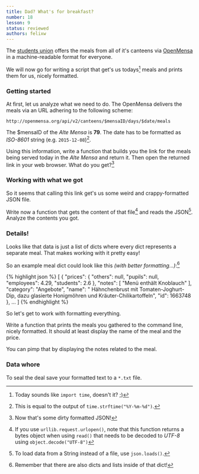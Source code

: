 ```yaml
---
title: Dad? What's for breakfast?
number: 18
lesson: 9
status: reviewed
authors: felixw
---
```


The [students union](https://studentenwerk-dresden.de) offers the meals from all of it's canteens via [OpenMensa](https://openmensa.org) in a machine-readable format for everyone.

We will now go for writing a script that get's us todays[^today] meals and prints them for us, nicely formatted.

[^today]:
    Today sounds like `import time`, doesn't it? ;)

### Getting started

At first, let us analyze  what we need to do. The OpenMensa delivers the meals via an URL adhering to the following scheme:

`http://openmensa.org/api/v2/canteens/$mensaID/days/$date/meals`

The $mensaID of the _Alte Mensa_ is __79__. The date has to be formatted as _ISO-8601_ string (e.g. `2015-12-08`)[^formatting].

[^formatting]:
    This is equal to the output of `time.strftime("%Y-%m-%d")`.

Using this information, write a function that builds you the link for the meals being served today in the _Alte Mensa_ and return it. Then open the returned link in your web browser. What do you get?[^dirty]

[^dirty]:
    Now that's some dirty formatted JSON!

### Working with what we got

So it seems that calling this link get's us some weird and crappy-formatted JSON file.

Write now a function that gets the content of that file[^decoding] and reads the JSON[^json]. Analyze the contents you got.

[^decoding]:
    If you use `urllib.request.urlopen()`, note that this function returns a bytes object when using `read()` that needs to be decoded to _UTF-8_ using `object.decode("UTF-8")`

[^json]:
    To load data from a String instead of a file, use `json.loads()`.


### Details!

Looks like that data is just a list of dicts where every dict represents a separate meal. That makes working with it pretty easy!

So an example meal dict could look like this _(with better formatting...)_:[^dictslists]

{% highlight json %}
[
    {
        "prices": {
            "others": null,
            "pupils": null,
            "employees": 4.29,
            "students": 2.6
        },
        "notes": [
            "Menü enthält Knoblauch"
        ],
        "category": "Angebote",
        "name": " Hähnchenbrust mit Tomaten-Joghurt-Dip, dazu glasierte Honigmöhren und Kräuter-Chilikartoffeln",
        "id": 1663748
    },
    ...
]
{% endhighlight %}

[^dictslists]:
    Remember that there are also dicts and lists inside of that dict!


So let's get to work with formatting everything.

Write a function that prints the meals you gathered to the command line, nicely formatted. It should at least display the name of the meal and the price.

You can pimp that by displaying the notes related to the meal.


### Data whore

To seal the deal save your formatted text to a `*.txt` file.

